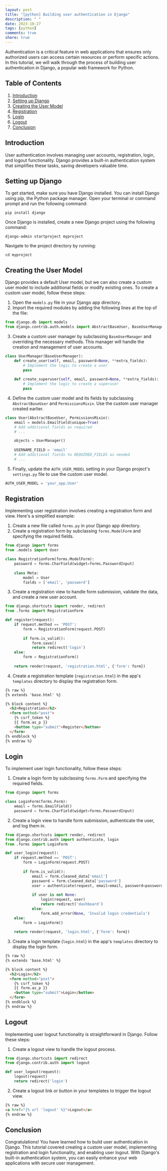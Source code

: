 ```yaml
---
layout: post
title: "[python] Building user authentication in Django"
description: " "
date: 2023-10-27
tags: [python]
comments: true
share: true
---
```


Authentication is a critical feature in web applications that ensures only authorized users can access certain resources or perform specific actions. In this tutorial, we will walk through the process of building user authentication in Django, a popular web framework for Python.

## Table of Contents
1. [Introduction](#introduction)
2. [Setting up Django](#setting-up-django)
3. [Creating the User Model](#creating-the-user-model)
4. [Registration](#registration)
5. [Login](#login)
6. [Logout](#logout)
7. [Conclusion](#conclusion)

## Introduction
User authentication involves managing user accounts, registration, login, and logout functionality. Django provides a built-in authentication system that simplifies these tasks, saving developers valuable time.

## Setting up Django
To get started, make sure you have Django installed. You can install Django using pip, the Python package manager. Open your terminal or command prompt and run the following command:

```
pip install django
```

Once Django is installed, create a new Django project using the following command:

```
django-admin startproject myproject
```

Navigate to the project directory by running:

```
cd myproject
```

## Creating the User Model
Django provides a default User model, but we can also create a custom user model to include additional fields or modify existing ones. To create a custom user model, follow these steps:

1. Open the `models.py` file in your Django app directory.
2. Import the required modules by adding the following lines at the top of the file:

```python
from django.db import models
from django.contrib.auth.models import AbstractBaseUser, BaseUserManager, PermissionsMixin
```

3. Create a custom user manager by subclassing `BaseUserManager` and overriding the necessary methods. This manager will handle the creation and management of user accounts.

```python
class UserManager(BaseUserManager):
    def create_user(self, email, password=None, **extra_fields):
        # Implement the logic to create a user
        pass
        
    def create_superuser(self, email, password=None, **extra_fields):
        # Implement the logic to create a superuser
        pass
```

4. Define the custom user model and its fields by subclassing `AbstractBaseUser` and `PermissionsMixin`. Use the custom user manager created earlier.

```python
class User(AbstractBaseUser, PermissionsMixin):
    email = models.EmailField(unique=True)
    # Add additional fields as required
    # ...

    objects = UserManager()
    
    USERNAME_FIELD = 'email'
    # Add additional fields to REQUIRED_FIELDS as needed
    # ...
```

5. Finally, update the `AUTH_USER_MODEL` setting in your Django project's `settings.py` file to use the custom user model.

```python
AUTH_USER_MODEL = 'your_app.User'
```

## Registration
Implementing user registration involves creating a registration form and view. Here's a simplified example:

1. Create a new file called `forms.py` in your Django app directory.
2. Create a registration form by subclassing `forms.ModelForm` and specifying the required fields.

```python
from django import forms
from .models import User

class RegistrationForm(forms.ModelForm):
    password = forms.CharField(widget=forms.PasswordInput)
    
    class Meta:
        model = User
        fields = ['email', 'password']
```

3. Create a registration view to handle form submission, validate the data, and create a new user account.

```python
from django.shortcuts import render, redirect
from .forms import RegistrationForm

def register(request):
    if request.method == 'POST':
        form = RegistrationForm(request.POST)
        
        if form.is_valid():
            form.save()
            return redirect('login')
    else:
        form = RegistrationForm()
    
    return render(request, 'registration.html', {'form': form})
```

4. Create a registration template (`registration.html`) in the app's `templates` directory to display the registration form.

```html
{% raw %}
{% extends 'base.html' %}

{% block content %}
  <h2>Registration</h2>
  <form method="post">
    {% csrf_token %}
    {{ form.as_p }}
    <button type="submit">Register</button>
  </form>
{% endblock %}
{% endraw %}
```

## Login
To implement user login functionality, follow these steps:

1. Create a login form by subclassing `forms.Form` and specifying the required fields.

```python
from django import forms

class LoginForm(forms.Form):
    email = forms.EmailField()
    password = forms.CharField(widget=forms.PasswordInput)
```

2. Create a login view to handle form submission, authenticate the user, and log them in.

```python
from django.shortcuts import render, redirect
from django.contrib.auth import authenticate, login
from .forms import LoginForm

def user_login(request):
    if request.method == 'POST':
        form = LoginForm(request.POST)
        
        if form.is_valid():
            email = form.cleaned_data['email']
            password = form.cleaned_data['password']
            user = authenticate(request, email=email, password=password)
            
            if user is not None:
                login(request, user)
                return redirect('dashboard')
            else:
                form.add_error(None, 'Invalid login credentials')
    else:
        form = LoginForm()
    
    return render(request, 'login.html', {'form': form})
```

3. Create a login template (`login.html`) in the app's `templates` directory to display the login form.

```html
{% raw %}
{% extends 'base.html' %}

{% block content %}
  <h2>Login</h2>
  <form method="post">
    {% csrf_token %}
    {{ form.as_p }}
    <button type="submit">Login</button>
  </form>
{% endblock %}
{% endraw %}
```

## Logout
Implementing user logout functionality is straightforward in Django. Follow these steps:

1. Create a logout view to handle the logout process.

```python
from django.shortcuts import redirect
from django.contrib.auth import logout

def user_logout(request):
    logout(request)
    return redirect('login')
```

2. Create a logout link or button in your templates to trigger the logout view.

```html
{% raw %}
<a href="{% url 'logout' %}">Logout</a>
{% endraw %}
```

## Conclusion
Congratulations! You have learned how to build user authentication in Django. This tutorial covered creating a custom user model, implementing registration and login functionality, and enabling user logout. With Django's built-in authentication system, you can easily enhance your web applications with secure user management.